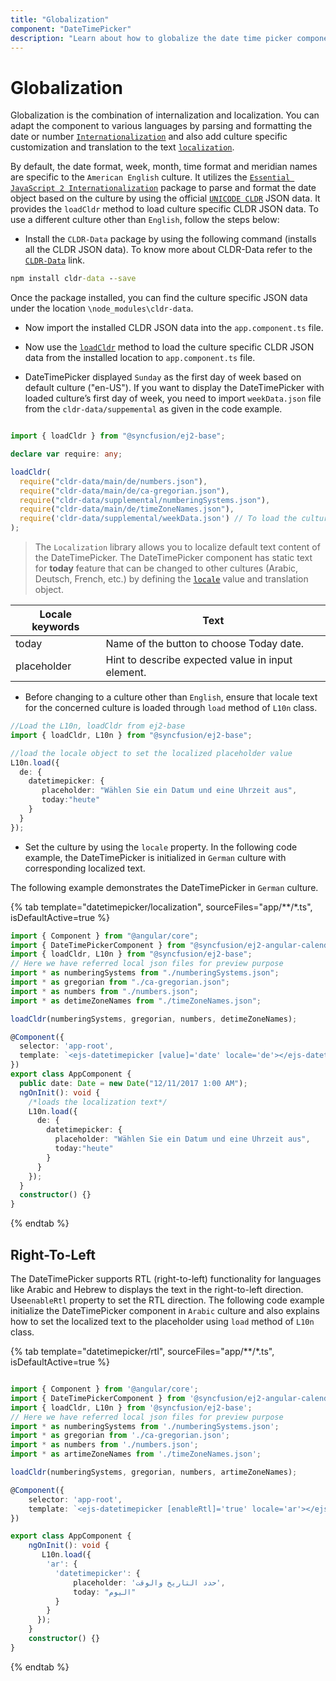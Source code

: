 ```yaml
---
title: "Globalization"
component: "DateTimePicker"
description: "Learn about how to globalize the date time picker component and how to localize the culture related content."
---
```


# Globalization

Globalization is the combination of internalization and localization. You can adapt the component to
various languages by parsing and formatting the date or
number [`Internationalization`](../base/internationalization/) and also add culture specific customization and translation to the text [`localization`](../base/localization/).

By default, the date format, week, month, time format and meridian names are specific to the `American English` culture. It utilizes the
[`Essential JavaScript 2 Internationalization`](../base/internationalization)
package to parse and format the date object based on the culture by using the official [`UNICODE CLDR`](http://cldr.unicode.org/)
JSON data. It provides the `loadCldr` method to load culture specific CLDR JSON data. To use a different culture other
than `English`, follow the steps below:

* Install the `CLDR-Data` package by using the following command (installs all the CLDR JSON data). To
  know more about CLDR-Data refer to the [`CLDR-Data`](http://cldr.unicode.org/index/cldr-spec/json) link.

```cmd
npm install cldr-data --save
```

Once the package installed, you can find the culture
specific JSON data under the location `\node_modules\cldr-data`.

* Now import the installed CLDR JSON data into the `app.component.ts` file.

* Now use the
[`loadCldr`](http://ej2.syncfusion.com/documentation/base/internationalization#cldr-data-dependencies)
method
to load the culture specific CLDR JSON data
from the installed location to `app.component.ts` file.

* DateTimePicker displayed `Sunday` as the first day of week based on default culture ("en-US"). If you want to display the DateTimePicker with loaded culture’s first day of week, you need to import `weekData.json` file from the `cldr-data/suppemental` as given in the code example.

```typescript

import { loadCldr } from "@syncfusion/ej2-base";

declare var require: any;

loadCldr(
  require("cldr-data/main/de/numbers.json"),
  require("cldr-data/main/de/ca-gregorian.json"),
  require("cldr-data/supplemental/numberingSystems.json"),
  require("cldr-data/main/de/timeZoneNames.json"),
  require('cldr-data/supplemental/weekData.json') // To load the culture based first day of week
);
```

> The `Localization` library allows you to localize default text content of the DateTimePicker. The DateTimePicker component has static text for  **today** feature that can be changed to other cultures (Arabic, Deutsch, French, etc.) by defining the
[`locale`](../api/datetimepicker#locale) value and translation object.

Locale keywords |Text
-----|-----
today | Name of the button to choose Today date.
placeholder | Hint to describe expected value in input element.

* Before changing to a culture other than `English`, ensure that locale text for the concerned culture is loaded through `load` method of
  `L10n` class.

```typescript
//Load the L10n, loadCldr from ej2-base
import { loadCldr, L10n } from "@syncfusion/ej2-base";

//load the locale object to set the localized placeholder value
L10n.load({
  de: {
    datetimepicker: {
       placeholder: "Wählen Sie ein Datum und eine Uhrzeit aus",
       today:"heute"
    }
  }
});

```

* Set the culture by using the `locale` property.
In the following code example, the DateTimePicker is initialized in `German` culture with
corresponding localized text.

The following example demonstrates the DateTimePicker in `German` culture.

{% tab template="datetimepicker/localization", sourceFiles="app/**/*.ts", isDefaultActive=true %}

```typescript
import { Component } from "@angular/core";
import { DateTimePickerComponent } from "@syncfusion/ej2-angular-calendars";
import { loadCldr, L10n } from "@syncfusion/ej2-base";
// Here we have referred local json files for preview purpose
import * as numberingSystems from "./numberingSystems.json";
import * as gregorian from "./ca-gregorian.json";
import * as numbers from "./numbers.json";
import * as detimeZoneNames from "./timeZoneNames.json";

loadCldr(numberingSystems, gregorian, numbers, detimeZoneNames);

@Component({
  selector: 'app-root',
  template: `<ejs-datetimepicker [value]='date' locale='de'></ejs-datetimepicker>`
})
export class AppComponent {
  public date: Date = new Date("12/11/2017 1:00 AM");
  ngOnInit(): void {
    /*loads the localization text*/
    L10n.load({
      de: {
        datetimepicker: {
          placeholder: "Wählen Sie ein Datum und eine Uhrzeit aus",
          today:"heute"
        }
      }
    });
  }
  constructor() {}
}
```

{% endtab %}

## Right-To-Left

The DateTimePicker supports RTL (right-to-left) functionality for languages like Arabic and Hebrew
to displays the text in the right-to-left direction.
Use`enableRtl` property to set the RTL direction.
The following code example initialize the DateTimePicker component in `Arabic` culture and
also explains how to set the localized text to the placeholder using `load` method of `L10n` class.

{% tab template="datetimepicker/rtl", sourceFiles="app/**/*.ts", isDefaultActive=true %}

```typescript

import { Component } from '@angular/core';
import { DateTimePickerComponent } from '@syncfusion/ej2-angular-calendars';
import { loadCldr, L10n } from '@syncfusion/ej2-base';
// Here we have referred local json files for preview purpose
import * as numberingSystems from './numberingSystems.json';
import * as gregorian from './ca-gregorian.json';
import * as numbers from './numbers.json';
import * as artimeZoneNames from './timeZoneNames.json';

loadCldr(numberingSystems, gregorian, numbers, artimeZoneNames);

@Component({
    selector: 'app-root',
    template: `<ejs-datetimepicker [enableRtl]='true' locale='ar'></ejs-datetimepicker>`
})

export class AppComponent {
    ngOnInit(): void {
       L10n.load({
        'ar': {
          'datetimepicker': {
              placeholder: 'حدد التاريخ والوقت',
              today: "اليوم"
          }
        }
      });
    }
    constructor() {}
}

```

{% endtab %}
